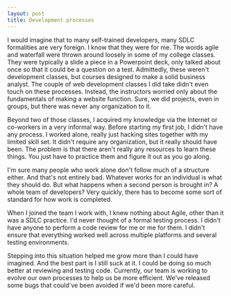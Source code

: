 ```yaml
---
layout: post
title: Development processes
---
```

I would imagine that to many self-trained developers, many SDLC formalities are very foreign. I know that they were for me. The words agile and waterfall were thrown around loosely in some of my college classes. They were typically a slide a piece in a Powerpoint deck, only talked about once so that it could be a question on a test. Admittedly, these weren't development classes, but courses designed to make a solid business analyst. The couple of web development classes I did take didn't even touch on these processes. Instead, the instructors worried only about the fundamentals of making a website function. Sure, we did projects, even in groups, but there was never any organization to it.

Beyond two of those classes, I acquired my knowledge via the Internet or co-workers in a very informal way. Before starting my first job, I didn't have any process. I worked alone, really just hacking sites together with my limited skill set. It didn't require any organization, but it really should have been. The problem is that there aren't really any resources to learn these things. You just have to practice them and figure it out as you go along.

I'm sure many people who work alone don't follow much of a structure either. And that's not entirely bad. Whatever works for an individual is what they should do. But what happens when a second person is brought in? A whole team of developers? Very quickly, there has to become some sort of standard for how work is completed.

When I joined the team I work with, I knew nothing about Agile, other than it was a SDLC practice. I'd never thought of a formal testing process. I didn't have anyone to perform a code review for me or me for them. I didn't ensure that everything worked well across multiple platforms and several testing environments.

Stepping into this situation helped me grow more than I could have imagined. And the best part is I still suck at it. I could be doing so much better at reviewing and testing code. Currently, our team is working to evolve our own processes to help us be more efficient. We've released some bugs that could've been avoided if we'd been more careful.
